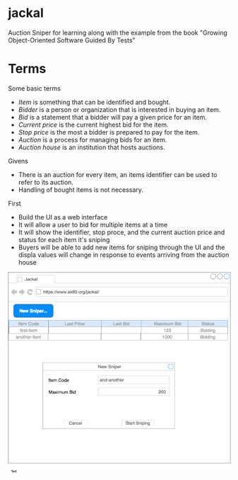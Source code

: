 # jackal
Auction Sniper for learning along with the example from the book "Growing Object-Oriented Software Guided By Tests"

# Terms

Some basic terms

* _Item_ is something that can be identified and bought.
* _Bidder_ is a person or organization that is interested in buying an item.
* _Bid_ is a statement that a bidder will pay a given price for an item.
* _Current price_ is the current highest bid for the item.
* _Stop price_ is the most a bidder is prepared to pay for the item.
* _Auction_ is a process for managing bids for an item.
* _Auction house_ is an institution that hosts auctions.

Givens

* There is an auction for every item, an items identifier can be used to refer to its auction.
* Handling of bought items is not necessary.

First

* Build the UI as a web interface
* It will allow a user to bid for multiple items at a time
* It will show the identifier, stop proce, and the current auction price and status for each item it's sniping
* Buyers will be able to add new items for sniping through the UI and the displa values will change in response to events arriving from the auction house

![Diagram](site/images/Jackal-UI.png)
